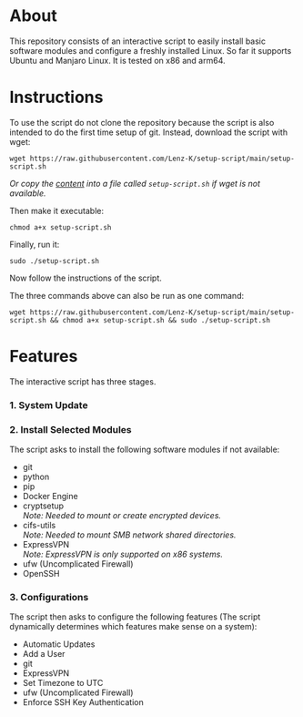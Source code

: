 # About
This repository consists of an interactive script to easily install basic software modules and configure a freshly installed Linux. So far it supports Ubuntu and Manjaro Linux. It is tested on x86 and arm64.

# Instructions
To use the script do not clone the repository because the script is also intended to do the first time setup of git.
Instead, download the script with wget:
```shell
wget https://raw.githubusercontent.com/Lenz-K/setup-script/main/setup-script.sh
```
_Or copy the [content](https://github.com/Lenz-K/setup-script/blob/main/setup-script.sh)
into a file called `setup-script.sh` if wget is not available._

Then make it executable:
```shell
chmod a+x setup-script.sh
```
Finally, run it:
```shell
sudo ./setup-script.sh
```
Now follow the instructions of the script.

The three commands above can also be run as one command:
```shell
wget https://raw.githubusercontent.com/Lenz-K/setup-script/main/setup-script.sh && chmod a+x setup-script.sh && sudo ./setup-script.sh
```

# Features
The interactive script has three stages.
### 1. System Update
### 2. Install Selected Modules
The script asks to install the following software modules if not available:
- git
- python
- pip
- Docker Engine
- cryptsetup  
_Note: Needed to mount or create encrypted devices._
- cifs-utils  
_Note: Needed to mount SMB network shared directories._
- ExpressVPN  
_Note: ExpressVPN is only supported on x86 systems._
- ufw (Uncomplicated Firewall)
- OpenSSH

### 3. Configurations
The script then asks to configure the following features
(The script dynamically determines which features make sense on a system):
- Automatic Updates
- Add a User
- git
- ExpressVPN
- Set Timezone to UTC
- ufw (Uncomplicated Firewall)
- Enforce SSH Key Authentication
